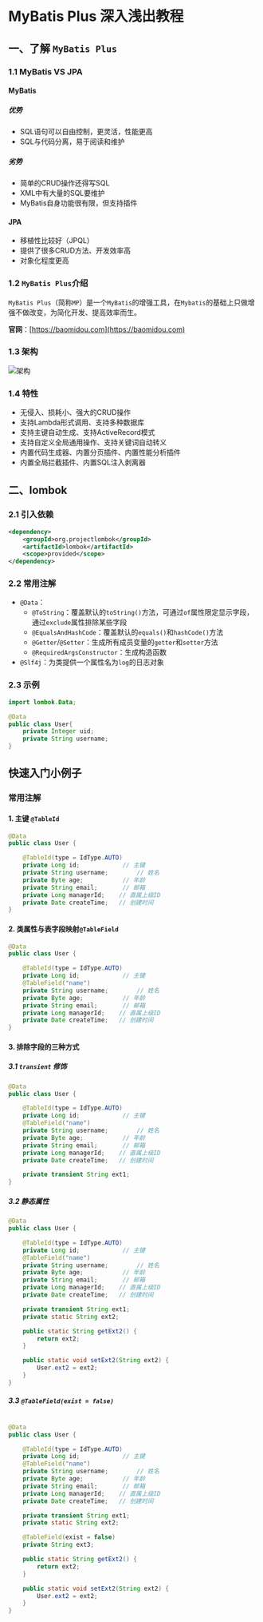 # MyBatis Plus 深入浅出教程

## 一、了解 `MyBatis Plus`


### 1.1 MyBatis VS JPA

#### MyBatis 

##### 优势
+ SQL语句可以自由控制，更灵活，性能更高
+ SQL与代码分离，易于阅读和维护

##### 劣势
+ 简单的CRUD操作还得写SQL
+ XML中有大量的SQL要维护
+ MyBatis自身功能很有限，但支持插件

#### JPA
+ 移植性比较好（JPQL）
+ 提供了很多CRUD方法、开发效率高
+ 对象化程度更高

### 1.2 `MyBatis Plus`介绍

`MyBatis Plus`（简称`MP`）是一个`MyBatis`的增强工具，在`Mybatis`的基础上只做增强不做改变，为简化开发、提高效率而生。

**官网**：[https://baomidou.com](https://baomidou.com)

### 1.3 架构

![架构](https://gitee.com/weijunfu/images/raw/master/typora/mybatis-plus-framework.jpg)


### 1.4 特性

+ 无侵入、损耗小、强大的CRUD操作
+ 支持Lambda形式调用、支持多种数据库
+ 支持主键自动生成、支持ActiveRecord模式
+ 支持自定义全局通用操作、支持关键词自动转义
+ 内置代码生成器、内置分页插件、内置性能分析插件
+ 内置全局拦截插件、内置SQL注入剥离器

## 二、lombok

### 2.1 引入依赖

```xml
<dependency>
    <groupId>org.projectlombok</groupId>
    <artifactId>lombok</artifactId>
    <scope>provided</scope>
</dependency>
```

### 2.2 常用注解

+ `@Data`：
  + `@ToString`：覆盖默认的`toString()`方法，可通过`of`属性限定显示字段，通过`exclude`属性排除某些字段
  + `@EqualsAndHashCode`：覆盖默认的`equals()`和`hashCode()`方法
  + `@Getter`/`@Setter`：生成所有成员变量的`getter`和`setter`方法
  + `@RequiredArgsConstructor`：生成构造函数
+ `@Slf4j`：为类提供一个属性名为`log`的日志对象

### 2.3 示例

```java
import lombok.Data;

@Data
public class User{
    private Integer uid;
    private String username;
}
```

## 快速入门小例子

### 常用注解

#### 1. 主键 `@TableId`
```java
@Data
public class User {

    @TableId(type = IdType.AUTO)
    private Long id;            // 主键
    private String username;        // 姓名
    private Byte age;           // 年龄
    private String email;       // 邮箱
    private Long managerId;    // 直属上级ID
    private Date createTime;   // 创建时间
}
```
#### 2. 类属性与表字段映射`@TableField`
```java
@Data
public class User {

    @TableId(type = IdType.AUTO)
    private Long id;            // 主键
    @TableField("name")
    private String username;        // 姓名
    private Byte age;           // 年龄
    private String email;       // 邮箱
    private Long managerId;    // 直属上级ID
    private Date createTime;   // 创建时间
}
```

#### 3. 排除字段的三种方式

##### 3.1 `transient` 修饰
```java
@Data
public class User {

    @TableId(type = IdType.AUTO)
    private Long id;            // 主键
    @TableField("name")
    private String username;        // 姓名
    private Byte age;           // 年龄
    private String email;       // 邮箱
    private Long managerId;    // 直属上级ID
    private Date createTime;   // 创建时间

    private transient String ext1;
}
```
##### 3.2 静态属性
```java
@Data
public class User {

    @TableId(type = IdType.AUTO)
    private Long id;            // 主键
    @TableField("name")
    private String username;        // 姓名
    private Byte age;           // 年龄
    private String email;       // 邮箱
    private Long managerId;    // 直属上级ID
    private Date createTime;   // 创建时间

    private transient String ext1;
    private static String ext2;

    public static String getExt2() {
        return ext2;
    }

    public static void setExt2(String ext2) {
        User.ext2 = ext2;
    }
}
```

##### 3.3 `@TableField(exist = false)`
```java

@Data
public class User {

    @TableId(type = IdType.AUTO)
    private Long id;            // 主键
    @TableField("name")
    private String username;        // 姓名
    private Byte age;           // 年龄
    private String email;       // 邮箱
    private Long managerId;    // 直属上级ID
    private Date createTime;   // 创建时间

    private transient String ext1;
    private static String ext2;

    @TableField(exist = false)
    private String ext3;

    public static String getExt2() {
        return ext2;
    }

    public static void setExt2(String ext2) {
        User.ext2 = ext2;
    }
}

```